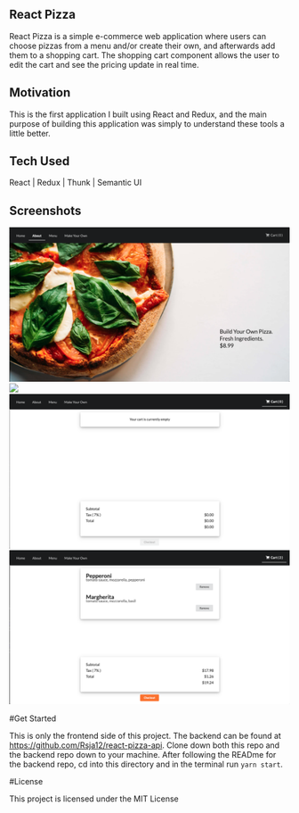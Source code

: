 **React Pizza**
---------
React Pizza is a simple e-commerce web application where users can choose pizzas from a menu and/or create their own, and afterwards add them to a shopping cart. The shopping cart component allows the user to edit the cart and see the pricing update in real time.

**Motivation**
---------
This is the first application I built using React and Redux, and the main purpose of building this application was simply to understand these tools a little better.

**Tech Used**
---------
React | Redux | Thunk | Semantic UI

**Screenshots**
--------
![](/images/About.png)
![](/images/MakeYourOwm.png)
![](/images/EmptyCart.png)
![](/images/Cart.png)

#Get Started

This is only the frontend side of this project. The backend can be found at https://github.com/Rsja12/react-pizza-api. Clone down both this repo and the backend repo down to your machine. After following the READme for the backend repo, cd into this directory and in the terminal run `yarn start`.

#License

This project is licensed under the MIT License